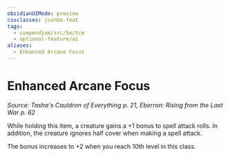 ```yaml
---
obsidianUIMode: preview
cssclasses: json5e-feat
tags:
  - compendium/src/5e/tce
  - optional-feature/ai
aliases:
  - Enhanced Arcane Focus
---
```

# Enhanced Arcane Focus
*Source: Tasha's Cauldron of Everything p. 21, Eberron: Rising from the Last War p. 62*  

While holding this item, a creature gains a +1 bonus to spell attack rolls. In addition, the creature ignores half cover when making a spell attack.

The bonus increases to +2 when you reach 10th level in this class.